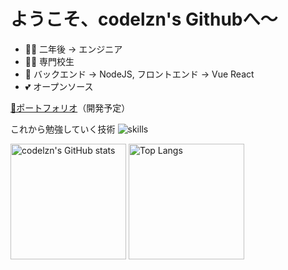 # ようこそ、codelzn's Githubへ〜

- 👨‍💻 二年後 -> エンジニア
- 👨‍🎓 専門校生
- 📝 バックエンド -> NodeJS, フロントエンド -> Vue React
- 💕 オープンソース

[👀ポートフォリオ](https://李.jp)（開発予定）

これから勉強していく技術
![skills](https://skillicons.dev/icons?i=ps,ai,xd,figma,blender,vscode,git,github,html,css,js,sass,ts,tailwind,react,nextjs,vue,nuxtjs,vite,nodejs,express,nestjs,mysql,mongodb,redis,graphql,apollo,bash,aws,firebase,vercel,docker,md,stackoverflow)

<img src="https://github-readme-stats-one-bice.vercel.app/api?username=codelzn&count_private=true&theme=calm&show_icons=true&include_all_commits=true&role=OWNER,ORGANIZATION_MEMBER,COLLABORATOR" alt="codelzn's GitHub stats" height="185px" /> <img src="https://github-readme-stats-one-bice.vercel.app/api/top-langs/?username=codelzn&layout=compact&langs_count=8&theme=calm&role=OWNER,COLLABORATOR" alt="Top Langs" height="185px" />
